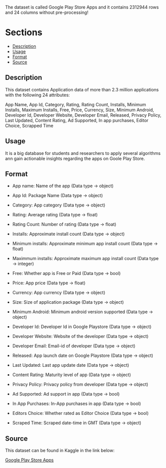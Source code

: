  The dataset is called Google Play Store Apps and it contains 2312944 rows and 24 columns without pre-processing!
 
 # Sections

- [Description](#description)
- [Usage](#usage)
- [Format](#format)
- [Source](#source)

## Description

This dataset contains Application data of more than 2.3 million applications with the following 24 attributes:

App Name, App Id, Category, Rating, Rating Count, Installs, Minimum Installs, Maximum Installs, Free, Price, Currency, Size, Minimum Android, Developer Id, Developer Website, Developer Email, Released, Privacy Policy, Last Updated, Content Rating, Ad Supported, In app purchases, Editor Choice, Scrapped Time

## Usage 

It is a big database for students and researchers to apply several algorithms ann gain actionable insights regarding the apps on Goole Play Store.

## Format

+ App name: Name of the app (Data type -> object)

+ App Id: Package Name (Data type -> object)

+ Category: App category (Data type -> object)

+ Rating: Average rating (Data type -> float)

+ Rating Count: Number of rating (Data type -> float)

+ Installs: Approximate install count (Data type -> object)

+ Minimum installs: Approximate minimum app install count (Data type -> float)

+ Maximmum installs: Approximate maximum app install count (Data type -> integer)

+ Free: Whether app is Free or Paid (Data type -> bool)

+ Price: App price (Data type -> float)

+ Currency: App currency (Data type -> object)

+ Size: Size of application package (Data type -> object)

+ Minimum Android: Minimum android version supported (Data type -> object)

+ Developer Id: Developer Id in Google Playstore (Data type -> object)

+ Developer Website: Website of the developer (Data type -> object)

+ Developer Email: Email-id of developer (Data type -> object)

+ Released: App launch date on Google Playstore (Data type -> object)

+ Last Updated: Last app update date (Data type -> object)

+ Content Rating: Maturity level of app (Data type -> object)

+ Privacy Policy: Privacy policy from developer (Data type -> object)

+ Ad Supported: Ad support in app (Data type -> bool)

+ In App Purchases: In-App purchases in app (Data type -> bool)

+ Editors Choice: Whether rated as Editor Choice (Data type -> bool)

+ Scraped Time: Scraped date-time in GMT (Data type -> object)

## Source

This dataset can be found in Kaggle in the link below:

[key]: https://www.kaggle.com/datasets/gauthamp10/google-playstore-apps

[Google Play Store Apps][key]

